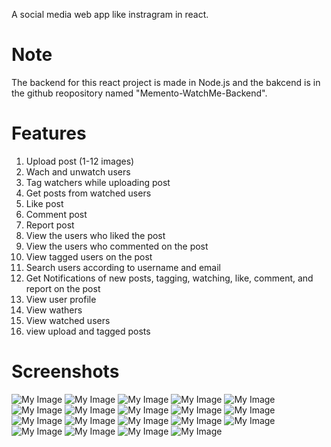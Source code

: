 A social media web app like instragram in react.

# Note
The backend for this react project is made in Node.js and the bakcend is in the github reopository named "Memento-WatchMe-Backend".

# Features
1. Upload post (1-12 images) 
2. Wach and unwatch users 
3. Tag watchers while uploading post 
4. Get posts from watched users 
5. Like post 
6. Comment post 
7. Report post 
8. View the users who liked the post 
9. View the users who commented on the post 
10. View tagged users on the post 
11. Search users according to username and email 
12. Get Notifications of new posts, tagging, watching, like, comment, and report on the post 
13. View user profile 
14. View wathers 
15. View watched users 
16. view upload and tagged posts

# Screenshots
![My Image](screenshots/Login.png)
![My Image](screenshots/Registration.png)
![My Image](screenshots/ForgotPassword.png)
![My Image](screenshots/HomePage1.png)
![My Image](screenshots/HomePage2.png)
![My Image](screenshots/AddComment.png)
![My Image](screenshots/PostLiker.png)
![My Image](screenshots/PostCommenter.png)
![My Image](screenshots/Report.png)
![My Image](screenshots/Setting.png)
![My Image](screenshots/SearchUsers.png)
![My Image](screenshots/PostUploadPage.png)
![My Image](screenshots/PostUploadPage1.png)
![My Image](screenshots/Notifications.png)
![My Image](screenshots/Profil.png)
![My Image](screenshots/Profile1.png)
![My Image](screenshots/Profle2.png)
![My Image](screenshots/Watcher.png)
![My Image](screenshots/Watching.png)
